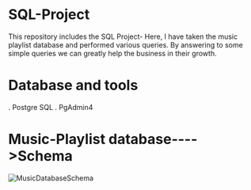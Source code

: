 # SQL-Project
This repository includes the SQL Project- Here, I have taken the music playlist database and performed various queries. By answering to some simple queries we can greatly help the business in their growth.
# Database and tools
. Postgre SQL
. PgAdmin4
# Music-Playlist database---->Schema
![MusicDatabaseSchema](https://user-images.githubusercontent.com/84656965/234628696-bc0bbc7e-b9f7-46c7-bbce-4abcdd555125.png)

